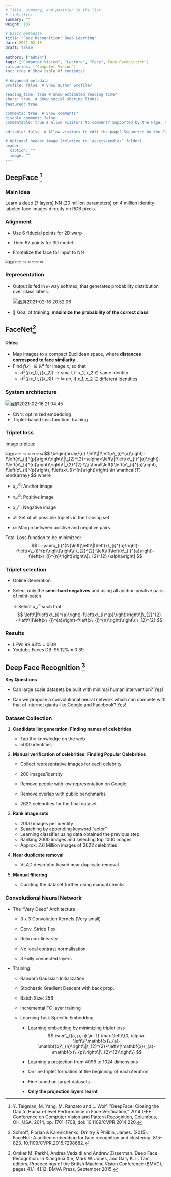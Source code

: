 ```yaml
---
# Title, summary, and position in the list
# linktitle: 
summary: ""
weight: 107

# Basic metadata
title: "Face Recognition: Deep Learning"
date: 2021-02-15
draft: false
 
authors: ["admin"]
tags: ["Computer Vision", "Lecture", "Face", Face Recognition"]
categories: ["Computer Vision"]
toc: true # Show table of contents?

# Advanced metadata
profile: false  # Show author profile?

reading_time: true # Show estimated reading time?
share: true  # Show social sharing links?
featured: true

comments: true  # Show comments?
disable_comment: false
commentable: true # Allow visitors to comment? Supported by the Page, Post, and Docs content types.

editable: false  # Allow visitors to edit the page? Supported by the Page, Post, and Docs content types.

# Optional header image (relative to `assets/media/` folder).
header:
  caption: ""
  image: ""
---
```


## DeepFace [^1]

### Main idea

Learn a deep (7 layers) NN (20 million parameters) on 4 million identity labeled face images directly on RGB pixels.

### Alignment

- Use 6 fiducial points for 2D warp
- Then 67 points for 3D model

- Frontalize the face for input to NN

<img src="https://raw.githubusercontent.com/EckoTan0804/upic-repo/master/uPic/截屏2021-02-16%2020.51.01.png" alt="截屏2021-02-16 20.51.01" style="zoom:67%;" />

### Representation

- Output is fed in $k$-way softmax, that generates probability distribution over class labels.

  ![截屏2021-02-16 20.52.06](https://raw.githubusercontent.com/EckoTan0804/upic-repo/master/uPic/截屏2021-02-16%2020.52.06.png)

- 🎯 Goal of training: **maximize the probability of the correct class**

## FaceNet[^2]

#### 💡Idea

- Map images to a compact Euclidean space, where **distances correspond to face similarity**
- Find $f(x)\ \in \mathbb{R}^d$ for image $x$, so that
  - $d^2(f(x\_1), f(x\_2)) \rightarrow \text{small}$, if $x\_1, x\_2 \in \text{same identity}$
  - $d^2(f(x\_1), f(x\_3)) \rightarrow \text{large}$, if $x\_1, x\_2 \in \text{different identities}$

### System architecture

![截屏2021-02-16 21.04.45](https://raw.githubusercontent.com/EckoTan0804/upic-repo/master/uPic/截屏2021-02-16%2021.04.45.png)

- CNN: optimized embedding
- Triplet-based loss function: training

### Triplet loss

Image triplets:

<img src="https://raw.githubusercontent.com/EckoTan0804/upic-repo/master/uPic/截屏2021-02-16%2021.06.14.png" alt="截屏2021-02-16 21.06.14" style="zoom:67%;" />
$$
\begin{array}{c}
\left\\|f\left(x\_{i}^{a}\right)-f\left(x\_{i}^{p}\right)\right\\|\_{2}^{2}+\alpha<\left\\|f\left(x\_{i}^{a}\right)-f\left(x\_{i}^{n}\right)\right\\|_{2}^{2} \\\\
\forall\left(f\left(x\_{i}^{a}\right), f\left(x\_{i}^{p}\right), f\left(x\_{i}^{n}\right)\right) \in \mathcal{T}
\end{array}
$$
where

- $x\_i^a$: Anchor image
- $x\_i^p$: Positive image
- $x\_i^n$: Negative image

- $\mathcal{T}$: Set of all possible triplets in the training set
- $\alpha$: Margin between positive and negative pairs

Total Loss function to be minimized:
$$
L=\sum\_{i}^{N}\left[\left\\|f\left(x\_{i}^{a}\right)-f\left(x\_{i}^{p}\right)\right\\|\_{2}^{2}-\left\\|f\left(x\_{i}^{a}\right)-f\left(x\_{i}^{n}\right)\right\\|\_{2}^{2}+\alpha\right]
$$

### Triplet selection

- Online Generation

- Select only the **semi-hard negatives** and using all anchor-positive pairs of mini-batch

  $\rightarrow$ Select $x\_i^n$ such that
  $$
  \left\\|f\left(x\_{i}^{a}\right)-f\left(x\_{i}^{p}\right)\right\\|\_{2}^{2}<\left\\|f\left(x\_{i}^{a}\right)-f\left(x\_{i}^{n}\right)\right\\|\_{2}^{2}
  $$

### Results

- LFW: 99.63% $\pm$ 0.09
- Youtube Faces DB: 95.12% $\pm$ 0.39



## Deep Face Recognition [^3]

**Key Questions**

- Can large scale datasets be built with minimal human intervention? [Yes](#dataset-collection)!

- Can we propose a convolutional neural network which can compete with that of internet giants like Google and Facebook? [Yes](#convolutional-neural-network)!

### Dataset Collection

1. **Candidate list generation**: **Finding names of celebrities**
   - Tap the knowledge on the web
   - 5000 identities

2. **Manual verification of celebrities: Finding Popular Celebrities**
   - Collect representative images for each celebrity 
   - 200 images/identity
   - Remove people with low representation on Google. 
   - Remove overlap with public benchmarks

   - 2622 celebrities for the final dataset
3. **Rank image sets**
   - 2000 images per identity
   - Searching by appending keyword “actor”
   - Learning classifier using data obtained the previous step. 
   - Ranking 2000 images and selecting top 1000 images 
   - Approx. 2.6 Million images of 2622 celebrities
4. **Near duplicate removal**
   - VLAD descriptor based near duplicate removal
5. **Manual filtering**
   - Curating the dataset further using manual checks

### Convolutional Neural Network

- The “Very Deep” Architecture

  - 3 x 3 Convolution Kernels (Very small) 
  - Conv. Stride 1 px.

  - Relu non-linearity

  - No local contrast normalisation
  - 3 Fully connected layers

- Training

  - Random Gaussian Initialization

  - Stochastic Gradient Descent with back prop.

  - Batch Size: 256

  - Incremental FC layer training

  - Learning Task Specific Embedding

    - Learning embedding by minimizing triplet loss
      $$
      \sum\_{(a, p, n) \in T} \max \left\\{0, \alpha-\left\\|\mathbf{x}\_{a}-\mathbf{x}\_{n}\right\\|\_{2}^{2}+\left\\|\mathbf{x}\_{a}-\mathbf{x}\_{p}\right\\|\_{2}^{2}\right\\}
      $$

    - Learning a projection from 4096 to 1024 dimensions

    - On line triplet formation at the beginning of each iteration 

    - Fine tuned on target datasets

    - **Only the projection layers learnt**

    







[^1]: Y. Taigman, M. Yang, M. Ranzato and L. Wolf, "DeepFace: Closing the Gap to Human-Level Performance in Face Verification," 2014 IEEE Conference on Computer Vision and Pattern Recognition, Columbus, OH, USA, 2014, pp. 1701-1708, doi: 10.1109/CVPR.2014.220.
[^2]: Schroff, Florian & Kalenichenko, Dmitry & Philbin, James. (2015). FaceNet: A unified embedding for face recognition and clustering. 815-823. 10.1109/CVPR.2015.7298682.
[^3]: Omkar M. Parkhi, Andrea Vedaldi and Andrew Zisserman. Deep Face Recognition. In Xianghua Xie, Mark W. Jones, and Gary K. L. Tam, editors, Proceedings of the British Machine Vision Conference (BMVC), pages 41.1-41.12. BMVA Press, September 2015.